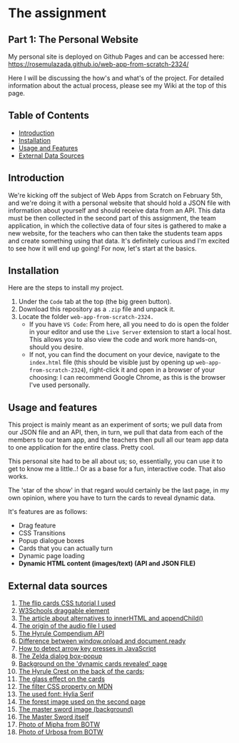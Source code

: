 <!-- Add a link to your live demo in Github Pages 🌐-->

# The assignment

## Part 1: The Personal Website

My personal site is deployed on Github Pages and can be accessed here:
https://rosemulazada.github.io/web-app-from-scratch-2324/

Here I will be discussing the how's and what's of the project. For detailed information about the actual process, please see my Wiki at the top of this page.

<!-- ☝️ replace this description with a description of your own work -->

## Table of Contents

- [Introduction](#introduction)
- [Installation](#installation)
- [Usage and Features](#usage-and-features)
- [External Data Sources](#external-data-sources)

## Introduction

We're kicking off the subject of Web Apps from Scratch on February 5th, and we're doing it with a personal website that should hold a JSON file with information about yourself and should receive data from an API. This data must be then collected in the second part of this assignment, the team application, in which the collective data of four sites is gathered to make a new website, for the teachers who can then take the students team apps and create something using that data. It's definitely curious and I'm excited to see how it will end up going! For now, let's start at the basics.

## Installation

Here are the steps to install my project.

1. Under the `Code` tab at the top (the big green button).
2. Download this repository as a `.zip` file and unpack it.
3. Locate the folder `web-app-from-scratch-2324.`
   - If you have `VS Code`: From here, all you need to do is open the folder in your editor and use the `Live Server` extension to start a local host. This allows you to also view the code and work more hands-on, should you desire.
   - If not, you can find the document on your device, navigate to the `index.html` file (this should be visible just by opening up `web-app-from-scratch-2324`), right-click it and open in a browser of your choosing: I can recommend Google Chrome, as this is the browser I've used personally.

## Usage and features

This project is mainly meant as an experiment of sorts; we pull data from our JSON file and an API, then, in turn, we pull that data from each of the members to our team app, and the teachers then pull all our team app data to one application for the entire class. Pretty cool.

This personal site had to be all about us; so, essentially, you can use it to get to know me a little..! Or as a base for a fun, interactive code. That also works.

The 'star of the show' in that regard would certainly be the last page, in my own opinion, where you have to turn the cards to reveal dynamic data.

It's features are as follows:

- Drag feature
- CSS Transitions
- Popup dialogue boxes
- Cards that you can actually turn
- Dynamic page loading
- **Dynamic HTML content (images/text) (API and JSON FILE)**

## External data sources

1. [The flip cards CSS tutorial I used](https://www.youtube.com/watch?v=OenXGHmL48U&list=PL6UM04F9igDbjpbkKYuFnUvn6eNGOJlHT&index=13)
2. [W3Schools draggable element](https://www.w3schools.com/howto/howto_js_draggable.asp)
3. [The article about alternatives to innerHTML and appendChild()](https://marian-caikovski.medium.com/modern-alternatives-to-innerhtml-and-appendchild-296b9e5a5d28)
4. [The origin of the audio file I used](https://www.youtube.com/watch?v=OenXGHmL48U&list=PL6UM04F9igDbjpbkKYuFnUvn6eNGOJlHT&index=13)
5. [The Hyrule Compendium API](https://github.com/rosemulazada/web-app-from-scratch-2324/wiki/Hyrule-Compendium-API-&-Personal-Data-JSON)
6. [Difference between window.onload and document.ready](<https://www.edureka.co/community/183588/difference-between-window-load-and-document-readyfunctions#:~:text=The%20key%20difference%20between%20%24(,before%20all%20images%2Ciframes%20etc.)>)
7. [How to detect arrow key presses in JavaScript](https://stackoverflow.com/questions/5597060/detecting-arrow-key-presses-in-javascript)
8. [The Zelda dialog box-popup](https://codepen.io/mHansen/pen/xxZwLVY)
9. [Background on the 'dynamic cards revealed' page](https://www.deviantart.com/sunnytp/art/Sheikah-system-wallpaper-1920-1080-764159748)
10. [The Hyrule Crest on the back of the cards](https://i.ebayimg.com/images/g/~aEAAOSwCQlZ7oE8/s-l1200.webp);
11. [The glass effect on the cards](https://css.glass/)
12. [The filter CSS property on MDN](https://developer.mozilla.org/en-US/docs/Web/CSS/filter)
13. [The used font: Hylia Serif](https://zeldauniverse.net/media/fonts/)
14. [The forest image used on the second page](https://oyster.ignimgs.com/mediawiki/apis.ign.com/the-legend-of-zelda-breath-of-the-wild-2/0/0f/Korok_Forest.jpg?width=1024)
15. [The master sword image (background)](https://assetsio.reedpopcdn.com/zelda-breath-of-the-wild-meesterzwaard-master-sword-krijgen-1489684398301.jpg?width=690&quality=75&format=jpg&dpr=2&auto=webp)
16. [The Master Sword itself](https://preview.redd.it/c1dnsj3xn9e41.jpg?width=1080&crop=smart&auto=webp&s=c798ef8ef1a9b08f687fbfceb03bca5a39294319)
17. [Photo of Mipha from BOTW](https://zeldawiki.wiki/wiki/File:BotW_Mipha_Artwork.png)
18. [Photo of Urbosa from BOTW](https://zeldawiki.wiki/wiki/File:BotW_Urbosa_Artwork.png)

<!-- replace the code in the /docs folder with your own, so you can showcase your work with GitHub Pages 🌍 -->

<!-- Add a nice poster image here at the end of the week, showing off your shiny frontend 📸 -->

<!-- Maybe a table of contents here? 📚 -->

<!-- How about a section that describes how to install this project? 🤓 -->

<!-- ...but how does one use this project? What are its features 🤔 -->
